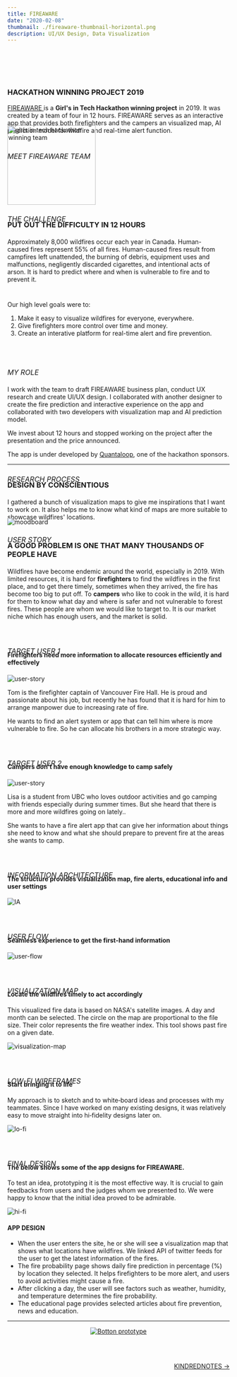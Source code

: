 ```yaml
---
title: FIREAWARE
date: "2020-02-08"
thumbnail: ./fireaware-thumbnail-horizontal.png
description: UI/UX Design, Data Visualization
---
```


<h3 style="margin-top:100px; text-transform:uppercase">
Hackathon Winning Project 2019
</h3>

<p style="margin-bottom:40px">
<a href="https://devpost.com/software/girls_in_tech_vancouver">FIREAWARE </a>is a <b>Girl's in Tech Hackathon winning project</b> in 2019. It was created by a team of four in 12 hours. FIREAWARE serves as an interactive app that provides both firefighters and the campers an visualized map, AI prediction model for wildfire and real-time alert function.

</p>

<h6 style="font-size:16px; margin-bottom:-80px; text-transform:uppercase">
Meet FIREAWARE team </h6>

<body>
      <img src="./fireaware-team.jpg" alt="girls in tech hackathon winning team" width="200"
         height="180">
</body>

<h6 style=" font-size: 16px; margin-bottom:-30px; text-transform:uppercase">
The Challenge </h6>

<h3 style="margin-bottom:20px; text-transform:uppercase">
Put out the difficulty in 12 Hours </h3>

<p style="margin-bottom:40px">
Approximately 8,000 wildfires occur each year in Canada. Human-caused fires represent 55% of all fires. Human-caused fires result from campfires left unattended, the burning of debris, equipment uses and malfunctions, negligently discarded cigarettes, and intentional acts of arson. It is hard to predict where and when is vulnerable to fire and to prevent it.

Our high level goals were to:

1. Make it easy to visualize wildfires for everyone, everywhere.
2. Give firefighters more control over time and money.
3. Create an interative platform for real-time alert and fire prevention.
   </p>
   </br>
   </br>

<h6 style="font-size: 16px; margin-bottom:20px; text-transform:uppercase">
My role 
</h6>

I work with the team to draft FIREAWARE business plan, conduct UX research and create UI/UX design. I collaborated with another designer to create the fire prediction and interactive experience on the app and collaborated with two developers with visualization map and AI prediction model.

We invest about 12 hours and stopped working on the project after the presentation and the price announced.

The app is under developed by <a href="https://quantaloop.com/"> Quantaloop</a>, one of the hackathon sponsors.

---

<h6 style=" font-size: 16px; margin-bottom:-30px; text-transform:uppercase">
Research Process </h6>

<h3 style="margin-bottom:20px; text-transform:uppercase">
Design by conscientious </h3>

I gathered a bunch of visualization maps to give me inspirations that I want to work on. It also helps me to know what kind of maps are more suitable to showcase wildfires' locations.

<div style="margin-bottom:20px; margin-top:-20px" class="kg-card kg-image-card kg-width-full">

![moodboard](./fireaware1.png)

</div>

<h6 style=" font-size: 16px; margin-bottom:-30px; text-transform:uppercase">
User story </h6>

<h3 style="margin-bottom:20px; text-transform:uppercase">
A good problem is one that many thousands of people have </h3>

Wildfires have become endemic around the world, especially in 2019. With limited resources, it is hard for <b>firefighters</b> to find the wildfires in the first place, and to get there timely, sometimes when they arrived, the fire has become too big to put off. To <b>campers</b> who like to cook in the wild, it is hard for them to know what day and where is safer and not vulnerable to forest fires. These people are whom we would like to target to. It is our market niche which has enough users, and the market is solid.

<h6 style=" font-size: 16px; margin-bottom:-30px; margin-top:60px; text-transform:uppercase">
Target User 1</h6>

<h4 style="margin-bottom:20px">
Firefighters need more information to allocate resources efficiently and effectively</h4>

<div class="margin-top:-80px; kg-card kg-image-card kg-width-full">

![user-story](./fireaware2.png)

</div>

Tom is the firefighter captain of Vancouver Fire Hall. He is proud and passionate about his job, but recently he has found that it is hard for him to arrange manpower due to increasing rate of fire.

He wants to find an alert system or app that can tell him where is more vulnerable to fire. So he can allocate his brothers in a more strategic way.

<h6 style=" font-size: 16px; margin-bottom:-30px; margin-top:60px; text-transform:uppercase">
Target User 2</h6>

<h4 style="margin-bottom:20px">
Campers don't have enough knowledge to camp safely</h4>

<div class="margin-top:-20px; kg-card kg-image-card kg-width-full">

![user-story](./fireaware3.png)

</div>

Lisa is a student from UBC who loves outdoor activities and go camping with friends especially during summer times. But she heard that there is more and more wildfires going on lately..

She wants to have a fire alert app that can give her information about things she need to know and what she should prepare to prevent fire at the areas she wants to camp.

<h6 style=" font-size: 16px; margin-bottom:-30px; margin-top:60px; text-transform:uppercase">
Information Architecture</h6>

#### The structure provides visualization map, fire alerts, educational info and user settings

<div class="kg-card kg-image-card kg-width-full">

![IA](./fireaware4.png)

</div>

<h6 style=" font-size: 16px; margin-bottom:-30px; margin-top:60px; text-transform:uppercase">
user flow</h6>

#### Seamless experience to get the first-hand information

<div class="kg-card kg-image-card kg-width-full">

![user-flow](./fireaware5.png)

</div>

<h6 style=" font-size: 16px; margin-bottom:-30px; margin-top:60px; text-transform:uppercase">
VISUALIZATION MAP</h6>

#### Locate the wildfires timely to act accordingly

This visualized fire data is based on NASA's satellite images. A day and month can be selected. The circle on the map are proportional to the file size. Their color represents the fire weather index. This tool shows past fire on a given date.

<div class="kg-card kg-image-card kg-width-full">

![visualization-map](./fireaware7.png)

</div>

<h6 style=" font-size: 16px; margin-bottom:-30px; margin-top:60px; text-transform:uppercase">
LOw-fi wireframes</h6>

#### Start bringing it to life

My approach is to sketch and to white‐board ideas and processes with my teammates. Since I have worked on many existing designs, it was relatively easy to move straight into hi‐fidelity designs later on.

<div class="kg-card kg-image-card kg-width-full">

![lo-fi](./fireaware6.png)

</div>

<h6 style=" font-size: 16px; margin-bottom:-30px; margin-top:60px; text-transform:uppercase">
Final design</h6>

#### The below shows some of the app designs for FIREAWARE.

To test an idea, prototyping it is the most effective way. It is crucial to gain feedbacks from users and the judges whom we presented to. We were happy to know that the initial idea proved to be admirable.

<div class="kg-card kg-image-card kg-width-full">

![hi-fi](./fireaware9.png)

</div>

#### APP DESIGN

- When the user enters the site, he or she will see a visualization map that shows what locations have wildfires. We linked API of twitter feeds for the user to get the latest information of the fires.
- The fire probability page shows daily fire prediction in percentage (%) by location they selected. It helps firefighters to be more alert, and users to avoid activities might cause a fire.
- After clicking a day, the user will see factors such as weather, humidity, and temperature determines the fire probability.
- The educational page provides selected articles about fire prevention, news and education.

---

<a href="https://invis.io/RKW1VR5YQX6" align="center" target="_blank">

![Botton prototype](./view-the-prototype.svg)

</a>

<br/><br/>

<div style=text-align-last:end>
  
<a href='/kindrednotes'>
       KINDREDNOTES &#8594; 
      </a>
</div>
